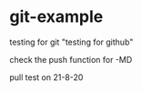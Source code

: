 # git-example
testing for git
"testing for github"

check the push function for -MD

pull test on 21-8-20
